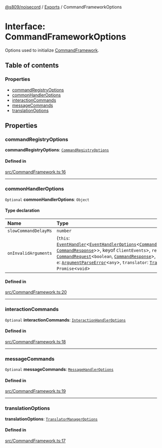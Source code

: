 [@s809/noisecord](../README.md) / [Exports](../modules.md) / CommandFrameworkOptions

# Interface: CommandFrameworkOptions

Options used to initialize [CommandFramework](../classes/CommandFramework.md).

## Table of contents

### Properties

- [commandRegistryOptions](CommandFrameworkOptions.md#commandregistryoptions)
- [commonHandlerOptions](CommandFrameworkOptions.md#commonhandleroptions)
- [interactionCommands](CommandFrameworkOptions.md#interactioncommands)
- [messageCommands](CommandFrameworkOptions.md#messagecommands)
- [translationOptions](CommandFrameworkOptions.md#translationoptions)

## Properties

### commandRegistryOptions

 **commandRegistryOptions**: [`CommandRegistryOptions`](CommandRegistryOptions.md)

#### Defined in

[src/CommandFramework.ts:16](https://github.com/s809/noisecord/blob/50a8c6b/src/CommandFramework.ts#L16)

___

### commonHandlerOptions

 `Optional` **commonHandlerOptions**: `Object`

#### Type declaration

| Name | Type |
| :------ | :------ |
| `slowCommandDelayMs` | `number` |
| `onInvalidArguments` | (`this`: [`EventHandler`](../classes/EventHandler-1.md)<[`EventHandlerOptions`](EventHandlerOptions.md)<[`CommandRequest`](../classes/CommandRequest.md)<`boolean`, [`CommandResponse`](../classes/CommandResponse.md)\>\>, keyof `ClientEvents`\>, `req`: [`CommandRequest`](../classes/CommandRequest.md)<`boolean`, [`CommandResponse`](../classes/CommandResponse.md)\>, `command`: [`Command`](Command-1.md), `e`: [`ArgumentParseError`](../classes/ArgumentParseError-1.md)<`any`\>, `translator`: [`Translator`](../classes/Translator-1.md)) => `Promise`<`void`\> |

#### Defined in

[src/CommandFramework.ts:20](https://github.com/s809/noisecord/blob/50a8c6b/src/CommandFramework.ts#L20)

___

### interactionCommands

 `Optional` **interactionCommands**: [`InteractionHandlerOptions`](InteractionHandlerOptions.md)

#### Defined in

[src/CommandFramework.ts:18](https://github.com/s809/noisecord/blob/50a8c6b/src/CommandFramework.ts#L18)

___

### messageCommands

 `Optional` **messageCommands**: [`MessageHandlerOptions`](MessageHandlerOptions.md)

#### Defined in

[src/CommandFramework.ts:19](https://github.com/s809/noisecord/blob/50a8c6b/src/CommandFramework.ts#L19)

___

### translationOptions

 **translationOptions**: [`TranslatorManagerOptions`](TranslatorManagerOptions.md)

#### Defined in

[src/CommandFramework.ts:17](https://github.com/s809/noisecord/blob/50a8c6b/src/CommandFramework.ts#L17)
